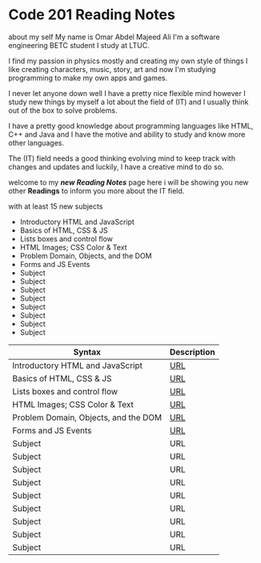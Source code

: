 # Code 201 Reading Notes

about my self My name is Omar Abdel Majeed Ali I'm a software engineering BETC student I study at LTUC.

I find my passion in physics mostly and creating my own style of things I like creating characters, music, story, art and now I'm studying programming to make my own apps and games.

I never let anyone down well I have a pretty nice flexible mind however I study new things by myself a lot about the field of (IT) and I usually think out of the box to solve problems.

I have a pretty good knowledge about programming languages like HTML, C++ and Java and I have the motive and ability to study and know more other languages.

The (IT) field needs a good thinking evolving mind to keep track with changes and updates and luckily, I have a creative mind to do so.

welcome to my ***new Reading Notes*** page here i will be showing you new other **Readings** to inform you more about the IT field.

with at least 15 new subjects

+ Introductory HTML and JavaScript
+ Basics of HTML, CSS & JS
+ Lists boxes and control flow
+ HTML Images; CSS Color & Text
+ Problem Domain, Objects, and the DOM
+ Forms and JS Events
+ Subject
+ Subject
+ Subject
+ Subject
+ Subject
+ Subject
+ Subject
+ Subject

| Syntax      | Description |
| ----------- | ----------- |
| Introductory HTML and JavaScript     | [URL](https://omaxrali.github.io/ReadingNotes2/class-01)         |
| Basics of HTML, CSS & JS     | [URL](https://omaxrali.github.io/ReadingNotes2/class-02)         |
| Lists boxes and control flow    | [URL](https://omaxrali.github.io/ReadingNotes2/class-03)         |
| HTML Images; CSS Color & Text     | [URL](https://omaxrali.github.io/ReadingNotes2/class-04)         |
| Problem Domain, Objects, and the DOM  | [URL](https://omaxrali.github.io/ReadingNotes2/class-05)         |
| Forms and JS Events     | [URL](https://omaxrali.github.io/ReadingNotes2/class-06)         |
| Subject     | URL         |
| Subject     | URL         |
| Subject     | URL         |
| Subject     | URL         |
| Subject     | URL         |
| Subject     | URL         |
| Subject     | URL         |
| Subject     | URL         |
| Subject     | URL         |
